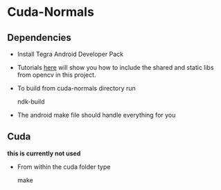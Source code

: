 # Cuda-Normals

## Dependencies
* Install Tegra Android Developer Pack
* Tutorials [here](http://docs.nvidia.com/gameworks/content/technologies/mobile/opencv_main.htm) will show you how to include the shared and static libs from opencv in this project.
* To build from cuda-normals directory run
    
    ndk-build

* The android make file should handle everything for you

## Cuda
**this is currently not used**
* From within the cuda folder type 
  
    make
